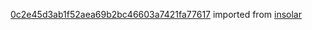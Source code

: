 [0c2e45d3ab1f52aea69b2bc46603a7421fa77617](https://github.com/insolar/insolar/commit/0c2e45d3ab1f52aea69b2bc46603a7421fa77617) imported from [insolar](https://github.com/insolar/insolar)
